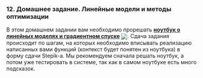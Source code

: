 ### 12. Домашнее задание. Линейные модели и методы оптимизации

В этом домашнем задании вам необходимо прорешать [**ноутбук о линейных моделях и градиентном спуске**](./[homework]linear_models_fall_2021.ipynb) [<img src="https://colab.research.google.com/assets/colab-badge.svg" align="center">](https://colab.research.google.com/drive/1IwHPr6TrqAcRvLoMfcBf0X_eNVIBbd8y). Сдача задания происходит по шагам, на которых необходимо вписывать реализацию написанных вами функций (контекст будет понятен из ноутбука) в форму сдачи Stepik-а. Мы рекомендуем сначала решать ноутбук, а потом уже тестировать в системе, так как в самом ноутбуке есть много подсказок.
